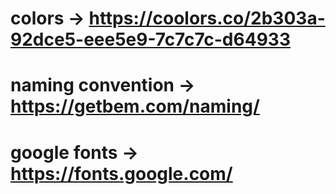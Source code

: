 # colors -> https://coolors.co/2b303a-92dce5-eee5e9-7c7c7c-d64933
# naming convention -> https://getbem.com/naming/
# google fonts -> https://fonts.google.com/